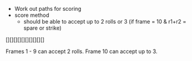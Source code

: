 - Work out paths for scoring
- score method
  - should be able to accept up to 2 rolls or 3 (if frame = 10 & r1+r2 = spare or strike)

[][][][][][][][][][]

Frames 1 - 9 can accept 2 rolls.
Frame 10 can accept up to 3.